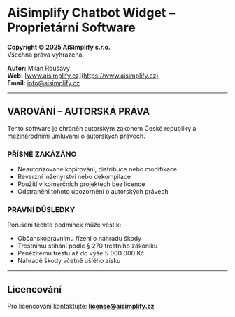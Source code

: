 
# AiSimplify Chatbot Widget – Proprietární Software  

**Copyright © 2025 AiSimplify s.r.o.**  
Všechna práva vyhrazena.  

**Autor:** Milan Roušavý  
**Web:** [www.aisimplify.cz](https://www.aisimplify.cz)  
**Email:** info@aisimplify.cz  

---

## VAROVÁNÍ – AUTORSKÁ PRÁVA  
Tento software je chráněn autorským zákonem České republiky a mezinárodními úmluvami o autorských právech.  

### PŘÍSNĚ ZAKÁZÁNO
- Neautorizované kopírování, distribuce nebo modifikace  
- Reverzní inženýrství nebo dekompilace  
- Použití v komerčních projektech bez licence  
- Odstranění tohoto upozornění o autorských právech  

### PRÁVNÍ DŮSLEDKY
Porušení těchto podmínek může vést k:  
- Občanskoprávnímu řízení o náhradu škody  
- Trestnímu stíhání podle § 270 trestního zákoníku  
- Peněžitému trestu až do výše 5 000 000 Kč  
- Náhradě škody včetně ušlého zisku  

---

## Licencování
Pro licencování kontaktujte: **license@aisimplify.cz**
